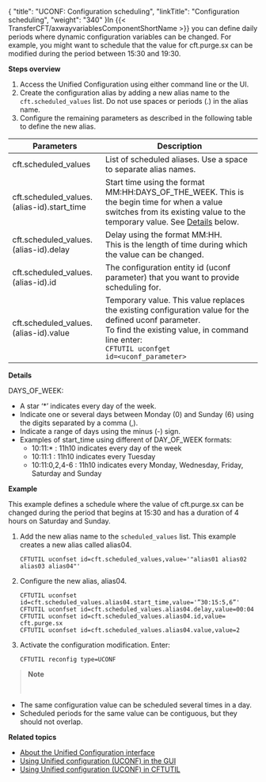 {
    "title": "UCONF: Configuration scheduling",
    "linkTitle": "Configuration scheduling",
    "weight": "340"
}In {{< TransferCFT/axwayvariablesComponentShortName  >}} you can define daily periods where dynamic configuration variables can be changed. For example, you might want to schedule that the value for cft.purge.sx can be modified during the period between 15:30 and 19:30.

****Steps overview****

1. Access the Unified Configuration using either command line or the UI.
1. Create the configuration alias by adding a new alias name to the <span class="code">`cft.scheduled_values`</span> list. Do not use spaces or periods (.) in the alias name.
1. Configure the remaining parameters as described in the following table to define the new alias.


| Parameters  | Description  |
| --- | --- |
| cft.scheduled_values  | List of scheduled aliases. Use a space to separate alias names.  |
| cft.scheduled_values.(alias-id).start_time  | Start time using the format MM:HH:DAYS_OF_THE_WEEK. This is the begin time for when a value switches from its existing value to the <span >temporary value</span>. See <a href="#Details,%20days">Details</a> below.  |
| cft.scheduled_values.(alias-id).delay  | Delay using the format MM:HH.<br/> This is the length of time during which the value can be changed. |
| cft.scheduled_values.(alias-id).id  | The configuration entity id (uconf parameter) that you want to provide scheduling for.  |
| cft.scheduled_values.(alias-id).value  | <span >Temporary value</span>. This value replaces the existing configuration value for the defined uconf parameter.<br/> To find the existing value, in command line enter:<br/> <code>CFTUTIL uconfget id=&lt;uconf_parameter&gt;</code> |


****<span id="Details, days"></span>Details****

DAYS\_OF\_WEEK:

- A star ‘\*’ indicates every day of the week.
- Indicate one or several days between Monday (0) and Sunday (6) using the digits separated by a comma (,).
- Indicate a range of days using the minus (-) sign.
- Examples of start\_time using different of DAY\_OF\_WEEK formats:
    -   10:11:\* : 11h10 indicates every day of the week
    -   10:11:1 : 11h10 indicates every Tuesday
    -   10:11:0,2,4-6 : 11h10 indicates every Monday, Wednesday, Friday, Saturday and Sunday

****Example****

This example defines a schedule where the value of cft.purge.sx can be changed during the period that begins at 15:30 and has a duration of 4 hours on Saturday and Sunday.

1. Add the new alias name to the <span class="code">`scheduled_values`</span> list. This example creates a new alias called <span class="italic_in_para">alias04</span>.
    ```
    CFTUTIL uconfset id=cft.scheduled_values,value='"alias01 alias02 alias03 alias04"'
    ```
1. Configure the new alias, <span class="italic_in_para">alias04</span>.
    ```
    CFTUTIL uconfset id=cft.scheduled_values.alias04.start_time,value='”30:15:5,6”'
    CFTUTIL uconfset id=cft.scheduled_values.alias04.delay,value=00:04
    CFTUTIL uconfset id=cft.scheduled_values.alias04.id,value= cft.purge.sx
    CFTUTIL uconfset id=cft.scheduled_values.alias04.value,value=2
    ```
1. Activate the configuration modification. Enter:
    ```
    CFTUTIL reconfig type=UCONF
    ```

> **Note**
>
>  

- The same configuration value can be scheduled several times in a day.
- Scheduled periods for the same value can be contiguous, but they should not overlap.

****Related topics****

- [About the Unified Configuration interface](../)
- [Using Unified configuration (UCONF) in the GUI](../uconf_interface_actions)
- [Using Unified configuration (UCONF) in CFTUTIL](../uconf_w_cftutil)
